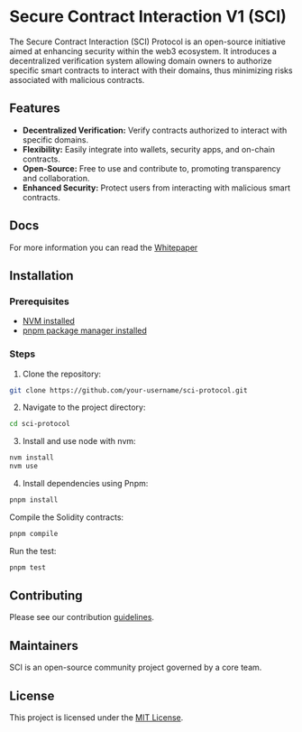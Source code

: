 # Secure Contract Interaction V1 (SCI)

The Secure Contract Interaction (SCI) Protocol is an open-source initiative aimed at enhancing security within the web3 ecosystem. It introduces a decentralized verification system allowing domain owners to authorize specific smart contracts to interact with their domains, thus minimizing risks associated with malicious contracts.

## Features

- **Decentralized Verification:** Verify contracts authorized to interact with specific domains.
- **Flexibility:** Easily integrate into wallets, security apps, and on-chain contracts.
- **Open-Source:** Free to use and contribute to, promoting transparency and collaboration.
- **Enhanced Security:** Protect users from interacting with malicious smart contracts.

## Docs

For more information you can read the [Whitepaper](Whitepaper.pdf)

## Installation

### Prerequisites

- [NVM installed](https://github.com/nvm-sh/nvm)
- [pnpm package manager installed](https://pnpm.io/installation)

### Steps

1. Clone the repository:

```bash
git clone https://github.com/your-username/sci-protocol.git
```

2. Navigate to the project directory:

```bash
cd sci-protocol
```

3. Install and use node with nvm:

```bash
nvm install
nvm use
```

4. Install dependencies using Pnpm:

```bash
pnpm install
```

Compile the Solidity contracts:

```bash
pnpm compile
```

Run the test:

```bash
pnpm test
```

## Contributing

Please see our contribution [guidelines](CONTRIBUTING.md).

## Maintainers

SCI is an open-source community project governed by a core team.

## License

This project is licensed under the [MIT License](LICENSE.txt).
